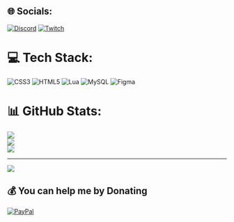 ## 🌐 Socials:
[![Discord](https://img.shields.io/badge/Discord-%237289DA.svg?logo=discord&logoColor=white)](https://discord.gg/r6KGT3fekE) [![Twitch](https://img.shields.io/badge/Twitch-%239146FF.svg?logo=Twitch&logoColor=white)](https://twitch.tv/https://twitch.tv/jocydev) 

# 💻 Tech Stack:
![CSS3](https://img.shields.io/badge/css3-%231572B6.svg?style=flat&logo=css3&logoColor=white) ![HTML5](https://img.shields.io/badge/html5-%23E34F26.svg?style=flat&logo=html5&logoColor=white) ![Lua](https://img.shields.io/badge/lua-%232C2D72.svg?style=flat&logo=lua&logoColor=white) ![MySQL](https://img.shields.io/badge/mysql-%2300f.svg?style=flat&logo=mysql&logoColor=white) 	![Figma](https://img.shields.io/badge/figma-%23F24E1E.svg?style=flat&logo=figma&logoColor=white)
# 📊 GitHub Stats:
![](https://github-readme-stats.vercel.app/api?username=JocY16&theme=dark&hide_border=false&include_all_commits=true&count_private=true)<br/>
![](https://github-readme-streak-stats.herokuapp.com/?user=JocY16&theme=dark&hide_border=false)<br/>
![](https://github-readme-stats.vercel.app/api/top-langs/?username=JocY16&theme=dark&hide_border=false&include_all_commits=true&count_private=true&layout=compact)

---
[![](https://visitcount.itsvg.in/api?id=JocY16&icon=5&color=1)](https://visitcount.itsvg.in)

  ## 💰 You can help me by Donating
  [![PayPal](https://img.shields.io/badge/PayPal-00457C?style=for-the-badge&logo=paypal&logoColor=white)](https://paypal.me/JocYNITROs) 

  
<!-- Proudly created with GPRM ( https://gprm.itsvg.in ) -->
